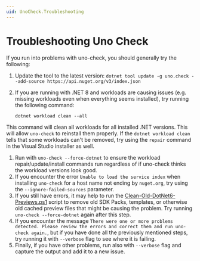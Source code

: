 ```yaml
---
uid: UnoCheck.Troubleshooting
---
```


# Troubleshooting Uno Check

If you run into problems with uno-check, you should generally try the following:

1. Update the tool to the latest version: `dotnet tool update -g uno.check --add-source https://api.nuget.org/v3/index.json`
1. If you are running with .NET 8 and workloads are causing issues (e.g. missing workloads even when everything seems installed), try running the following command:

    ```dotnetcli
    dotnet workload clean --all
    ```

  This command will clean all workloads for all installed .NET versions. This will allow `uno-check` to reinstall them properly.
  If the `dotnet workload clean` tells that some workloads can't be removed, try using the `repair` command in the Visual Studio installer as well.

1. Run with `uno-check --force-dotnet` to ensure the workload repair/update/install commands run regardless of if uno-check thinks the workload versions look good.
1. If you encounter the error `Unable to load the service index` when installing `uno-check` for a host name not ending by `nuget.org`, try using the `--ignore-failed-sources` parameter.
1. If you still have errors, it may help to run the [Clean-Old-DotNet6-Previews.ps1](https://github.com/unoplatform/uno.check/blob/main/Clean-Old-DotNet6-Previews.ps1) script to remove old SDK Packs, templates, or otherwise old cached preview files that might be causing the problem.  Try running `uno-check --force-dotnet` again after this step.
1. If you encounter the message `There were one or more problems detected. Please review the errors and correct them and run uno-check again.`, but if you have done all the previously mentioned steps, try running it with `--verbose` flag to see where it is failing.
1. Finally, if you have other problems, run also with `--verbose` flag and capture the output and add it to a new issue.

